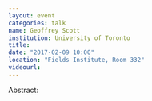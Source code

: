 ```yaml
---
layout: event
categories: talk
name: Geoffrey Scott
institution: University of Toronto
title: 
date: "2017-02-09 10:00"
location: "Fields Institute, Room 332"
videourl: 
---
```

Abstract:
